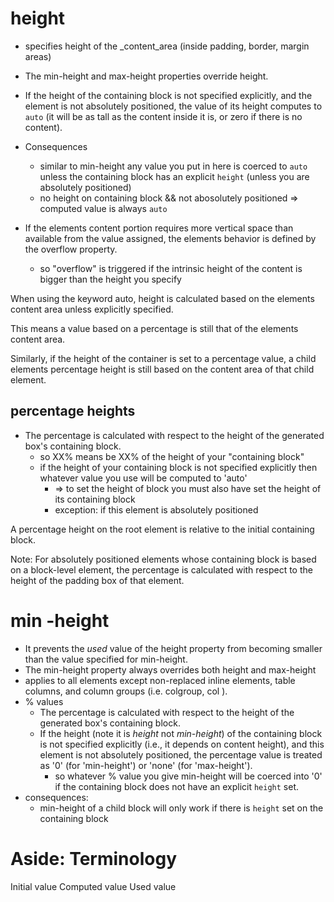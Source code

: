 # height

* specifies height of the _content_area (inside padding, border, margin areas)
* The min-height and max-height properties override height.
* If the height of the containing block is not specified explicitly, and the element is not absolutely positioned, the value of its height computes to `auto` (it will be as tall as the content inside it is, or zero if there is no content).

* Consequences
    * similar to min-height any value you put in here is coerced to `auto`
      unless the containing block has an explicit `height` (unless you are
      absolutely positioned)
    * no height on containing block && not abosolutely positioned => computed value is always `auto`

* If the elements content portion requires more vertical space than available
  from the value assigned, the elements behavior is defined by the overflow
  property.
    * so "overflow" is triggered if the intrinsic height of the content is bigger than the height you specify

When using the keyword auto, height is calculated based on the elements content area unless explicitly specified.

This means a value based on a percentage is still that of the elements content area.

Similarly, if the height of the container is set to a percentage value, a child elements percentage height is still based on the content area of that child element.

## percentage heights

* The percentage is calculated with respect to the height of the generated box's containing block.
    * so XX% means be XX% of the height of your "containing block"
    * if the height of your containing block is not specified explicitly then whatever value you use will be computed to 'auto'
        * => to set the height of block you must also have set the height of its containing block
        * exception: if this element is absolutely positioned


A percentage height on the root element is relative to the initial containing block.

Note: For absolutely positioned elements whose containing block is based on a block-level element, the percentage is calculated with respect to the height of the padding box of that element.

# min -height

* It prevents the _used_ value of the height property from becoming smaller than the value specified for min-height.
* The min-height property always overrides both height and max-height
* applies to all elements except non-replaced inline elements, table columns, and column groups (i.e. colgroup, col ).
* % values
    * The percentage is calculated with respect to the height of the generated
      box's containing block.
    * If the height (note it is _height_ not _min-height_) of the containing
      block is not specified explicitly (i.e., it depends on content height),
      and this element is not absolutely positioned, the percentage value is
      treated as '0' (for 'min-height') or 'none' (for 'max-height').
        * so whatever % value you give min-height will be coerced into '0' if
          the containing block does not have an explicit `height` set.
* consequences:
    * min-height of a child block will only work if there is `height` set on the containing block

# Aside: Terminology

Initial value
Computed value
Used value
